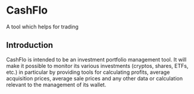 # CashFlo
A tool which helps for trading

## Introduction 

CashFlo is intended to be an investment portfolio management tool. It will make it possible to monitor its various investments (cryptos, shares, ETFs, etc.) in particular by providing tools for calculating profits, average acquisition prices, average sale prices and any other data or calculation relevant to the management of its wallet.
